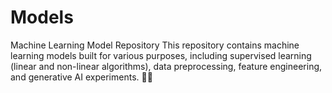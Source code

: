 # Models
Machine Learning Model Repository This repository contains machine learning models built for various purposes, including supervised learning (linear and non-linear algorithms), data preprocessing, feature engineering, and generative AI experiments. 🧠✨
